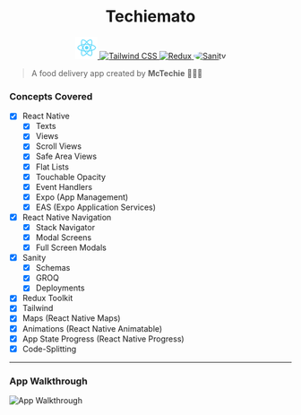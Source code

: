 <h1 align="center">
  Techiemato
</h1>
<p align="center">
  <a href="https://reactnative.dev/">
    <img alt="React Native" src="https://raw.githubusercontent.com/github/explore/80688e429a7d4ef2fca1e82350fe8e3517d3494d/topics/react-native/react-native.png" width="40" />
  </a>
  <a href="https://tailwindcss.com/">
    <img alt="Tailwind CSS" src="https://avatars.githubusercontent.com/u/67109815?s=200&v=4" width="45" />
  </a>
  <a href="https://redux-toolkit.js.org/">
    <img alt="Redux" src="https://redux-toolkit.js.org/img/redux.svg" width="45" />
  </a>
  <a href="https://www.sanity.io">
    <img style='border-radius: 50%' alt="Sanity" src="https://avatars.githubusercontent.com/u/17177659?s=200&v=4" width="40" />
  </a>
</p>

> A food delivery app created by **McTechie** 👨‍🎨✨

### Concepts Covered

- [x] React Native
  - [x] Texts
  - [x] Views
  - [x] Scroll Views
  - [x] Safe Area Views
  - [x] Flat Lists
  - [x] Touchable Opacity
  - [x] Event Handlers
  - [x] Expo (App Management)
  - [x] EAS (Expo Application Services)
- [x] React Native Navigation
  - [x] Stack Navigator
  - [x] Modal Screens
  - [x] Full Screen Modals
- [x] Sanity
  - [x] Schemas
  - [x] GROQ
  - [x] Deployments
- [x] Redux Toolkit
- [x] Tailwind
- [x] Maps (React Native Maps)
- [x] Animations (React Native Animatable)
- [x] App State Progress (React Native Progress)
- [x] Code-Splitting

---

### App Walkthrough

![App Walkthrough](./readme-utils/screencast.gif)